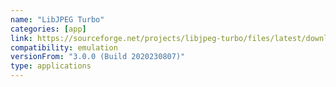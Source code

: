 ```yaml
---
name: "LibJPEG Turbo"
categories: [app]
link: https://sourceforge.net/projects/libjpeg-turbo/files/latest/download
compatibility: emulation
versionFrom: "3.0.0 (Build 2020230807)"
type: applications
---
```


